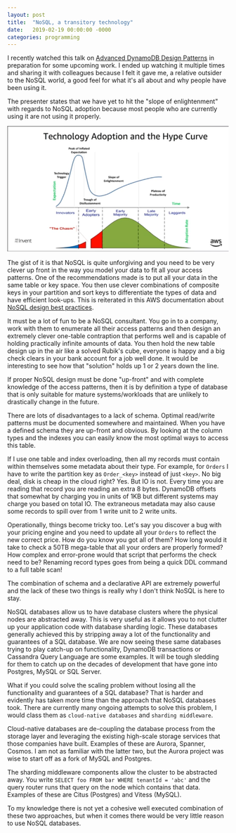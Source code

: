 ```yaml
---
layout: post
title:  "NoSQL, a transitory technology"
date:   2019-02-19 00:00:00 -0000
categories: programming
---
```


I recently watched this talk on [Advanced DynamoDB Design Patterns](https://www.youtube.com/watch?v=HaEPXoXVf2k) in preparation for some upcoming work. I ended up watching it multiple times and sharing it with colleagues because I felt it gave me, a relative outsider to the NoSQL world, a good feel for what it's all about and why people have been using it.

The presenter states that we have yet to hit the "slope of enlightenment" with regards to NoSQL adoption because most people who are currently using it are not using it properly.

<img src="/dynamo-hype-curve.png" />

The gist of it is that NoSQL is quite unforgiving and you need to be very clever up front in the way you model your data to fit all your access patterns. One of the recommendations made is to put all your data in the same table or key space. You then use clever combinations of composite keys in your partition and sort keys to differentiate the types of data and have efficient look-ups. This is reiterated in this AWS documentation about [NoSQL design best practices](https://docs.aws.amazon.com/amazondynamodb/latest/developerguide/bp-general-nosql-design.html#bp-general-nosql-design-concepts).

It must be a lot of fun to be a NoSQL consultant. You go in to a company, work with them to enumerate all their access patterns and then design an extremely clever one-table contraption that performs well and is capable of holding practically infinite amounts of data. You then hold the new table design up in the air like a solved Rubik's cube, everyone is happy and a big check clears in your bank account for a job well done. It would be interesting to see how that "solution" holds up 1 or 2 years down the line.

If proper NoSQL design must be done "up-front" and with complete knowledge of the access patterns, then it is by definition a type of database that is only suitable for mature systems/workloads that are unlikely to drastically change in the future.

There are lots of disadvantages to a lack of schema. Optimal read/write patterns must be documented somewhere and maintained. When you have a defined schema they are up-front and obvious. By looking at the column types and the indexes you can easily know the most optimal ways to access this table.

If I use one table and index overloading, then all my records must contain within themselves some metadata about their type. For example, for `Orders` I have to write the partition key as `Order_<key>` instead of just `<key>`. No big deal, disk is cheap in the cloud right? Yes. But IO is not. Every time you are reading that record you are reading an extra 8 bytes. DynamoDB offsets that somewhat by charging you in units of 1KB but different systems may charge you based on total IO. The extraneous metadata may also cause some records to spill over from 1 write unit to 2 write units.

Operationally, things become tricky too. Let's say you discover a bug with your pricing engine and you need to update all your `Orders` to reflect the new correct price. How do you know you got all of them? How long would it take to check a 50TB mega-table that all your orders are properly formed? How complex and error-prone would that script that performs the check need to be? Renaming record types goes from being a quick DDL command to a full table scan!

The combination of schema and a declarative API are extremely powerful and the lack of these two things is really why I don't think NoSQL is here to stay.

NoSQL databases allow us to have database clusters where the physical nodes are abstracted away. This is very useful as it allows you to not clutter up your application code with database sharding logic. These databases generally achieved this by stripping away a lot of the functionality and guarantees of a SQL database. We are now seeing these same databases trying to play catch-up on functionality, DynamoDB transactions or Cassandra Query Language are some examples. It will be tough sledding for them to catch up on the decades of development that have gone into Postgres, MySQL or SQL Server.

What if you could solve the scaling problem without losing all the functionality and guarantees of a SQL database? That is harder and evidently has taken more time than the approach that NoSQL databases took. There are currently many ongoing attempts to solve this problem, I would class them as `cloud-native databases` and `sharding middleware`.

Cloud-native databases are de-coupling the database process from the storage layer and leveraging the existing high-scale storage services that those companies have built. Examples of these are Aurora, Spanner, Cosmos. I am not as familiar with the latter two, but the Aurora project was wise to start off as a fork of MySQL and Postgres.

The sharding middleware components allow the cluster to be abstracted away. You write `SELECT foo FROM bar WHERE tenantId = 'abc'` and the query router runs that query on the node which contains that data. Examples of these are Citus (Postgres) and Vitess (MySQL).

To my knowledge there is not yet a cohesive well executed combination of these two approaches, but when it comes there would be very little reason to use NoSQL databases.
